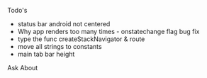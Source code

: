 Todo's
- status bar android not centered
- Why app renders too many times - onstatechange flag bug fix
- type the func createStackNavigator & route
- move all strings to constants
- main tab bar height

Ask About
